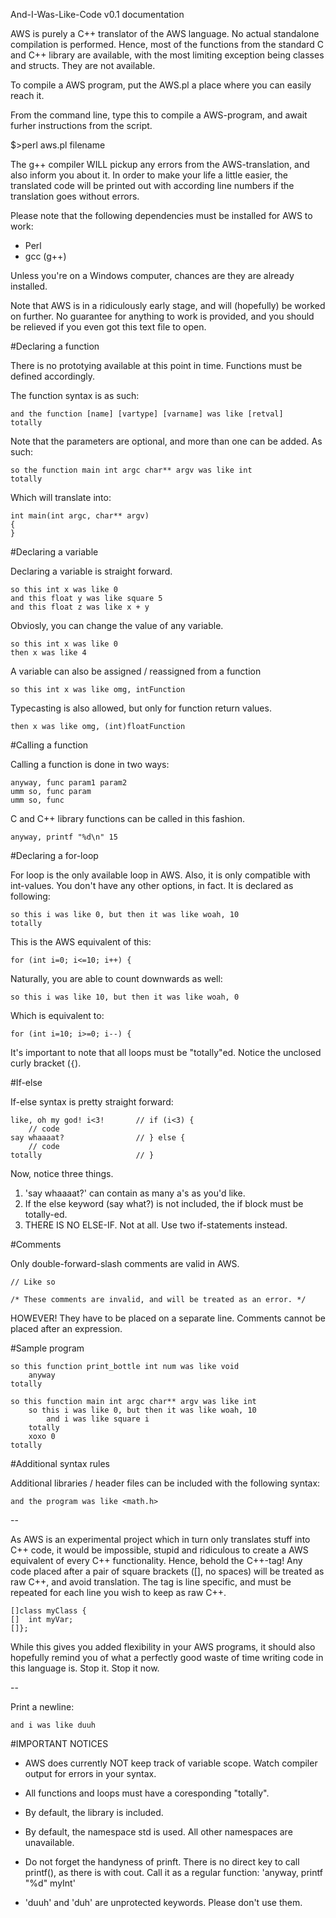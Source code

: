 And-I-Was-Like-Code v0.1 documentation

AWS is purely a C++ translator of the AWS language. No actual
standalone compilation is performed. Hence, most of the functions from 
the standard C and C++ library are available, with the most limiting
exception being classes and structs. They are not available.

To compile a AWS program, put the AWS.pl a place where you can
easily reach it.

From the command line, type this to compile a AWS-program,
and await furher instructions from the script.

$>perl aws.pl filename

The g++ compiler WILL pickup any errors from the AWS-translation,
and also inform you about it. In order to make your life a little 
easier, the translated code will be printed out with according line
numbers if the translation goes without errors.

Please note that the following dependencies must be installed for
AWS to work:
-	Perl
-	gcc (g++)

Unless you're on a Windows computer, chances are they are already installed.

Note that AWS is in a ridiculously early stage, and will (hopefully)
be worked on further. No guarantee for anything to work is provided, and
you should be relieved if you even got this text file to open.


#Declaring a function

There is no prototying available at this point in time. Functions must be
defined accordingly. 

The function syntax is as such:


	and the function [name] [vartype] [varname] was like [retval]  
	totally  


Note that the parameters are optional, and more than one can be added. 
As such:
	
	so the function main int argc char** argv was like int
	totally

Which will translate into:

	int main(int argc, char** argv) 
	{
	}


#Declaring a variable

Declaring a variable is straight forward.

	so this int x was like 0
	and this float y was like square 5
	and this float z was like x + y

Obviosly, you can change the value of any variable. 

	so this int x was like 0
	then x was like 4

A variable can also be assigned / reassigned from a function
	
	so this int x was like omg, intFunction

Typecasting is also allowed, but only for function return values.

	then x was like omg, (int)floatFunction


#Calling a function

Calling a function is done in two ways:

	anyway, func param1 param2
	umm so, func param
	umm so, func

C and C++ library functions can be called in this fashion.

	anyway, printf "%d\n" 15


#Declaring a for-loop

For loop is the only available loop in AWS. Also, it is only compatible
with int-values. You don't have any other options, in fact. It is declared
as following:

	so this i was like 0, but then it was like woah, 10
	totally

This is the AWS equivalent of this:

	for (int i=0; i<=10; i++) {

Naturally, you are able to count downwards as well:

	so this i was like 10, but then it was like woah, 0

Which is equivalent to:

	for (int i=10; i>=0; i--) {

It's important to note that all loops must be "totally"ed. Notice the 
unclosed curly bracket (`{`).


#If-else

If-else syntax is pretty straight forward:

	like, oh my god! i<3!		// if (i<3) { 
		// code
	say whaaaat?  				// } else {
		// code
	totally						// } 

Now, notice three things. 

1. 'say whaaaat?' can contain as many a's as you'd like.
2. If the else keyword (say what?) is not included, the if block
	must be totally-ed.
3. THERE IS NO ELSE-IF. Not at all. Use two if-statements instead.


#Comments

Only double-forward-slash comments are valid in AWS.

	// Like so

	/* These comments are invalid, and will be treated as an error. */

HOWEVER! They have to be placed on a separate line. Comments
cannot be placed after an expression.


#Sample program

	so this function print_bottle int num was like void
		anyway
	totally

	so this function main int argc char** argv was like int
		so this i was like 0, but then it was like woah, 10
			and i was like square i
		totally
		xoxo 0
	totally			


#Additional syntax rules  

Additional libraries / header files can be included with the following syntax:

	and the program was like <math.h>

--

As AWS is an experimental project which in turn only translates stuff into
C++ code, it would be impossible, stupid and ridiculous to create a AWS
equivalent of every C++ functionality. Hence, behold the C++-tag! Any code
placed after a pair of square brackets ([], no spaces) will be treated as raw
C++, and avoid translation. The tag is line specific, and must be repeated
for each line you wish to keep as raw C++.

	[]class myClass {	
	[]	int myVar;
	[]};

While this gives you added flexibility in your AWS programs, it should
also hopefully remind you of what a perfectly good waste of time writing code
in this language is. Stop it. Stop it now.

--

Print a newline:

	and i was like duuh


#IMPORTANT NOTICES

- AWS does currently NOT keep track of variable scope. Watch compiler
	output for errors in your syntax.

- All functions and loops must have a coresponding "totally".

- By default, the <iostream> library is included.

- By default, the namespace std is used. All other namespaces are unavailable.

- Do not forget the handyness of prinft. There is no direct key to call
	printf(), as there is with cout. Call it as a regular function:
		'anyway, printf "%d" myInt'

- 'duuh' and 'duh' are unprotected keywords. Please don't use them.









